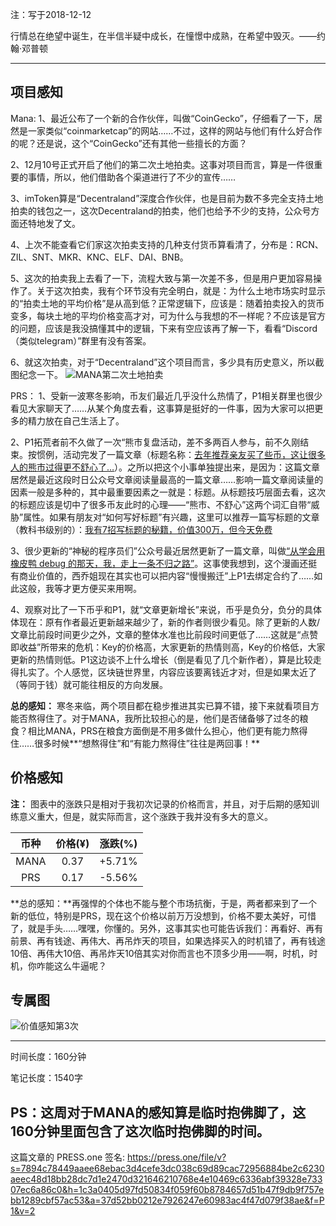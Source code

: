 注：写于2018-12-12

行情总在绝望中诞生，在半信半疑中成长，在憧憬中成熟，在希望中毁灭。——约翰·邓普顿

------
## 项目感知

Mana: 
1、最近公布了一个新的合作伙伴，叫做“CoinGecko”，仔细看了一下，居然是一家类似“coinmarketcap”的网站……不过，这样的网站与他们有什么好合作的呢？还是说，这个“CoinGecko”还有其他一些擅长的方面？

2、12月10号正式开启了他们的第二次土地拍卖。这事对项目而言，算是一件很重要的事情，所以，他们借助各个渠道进行了不少的宣传……

3、imToken算是“Decentraland”深度合作伙伴，也是目前为数不多完全支持土地拍卖的钱包之一，这次Decentraland的拍卖，他们也给予不少的支持，公众号方面还特地发了文。

4、上次不能查看它们家这次拍卖支持的几种支付货币算看清了，分布是：RCN、ZIL、SNT、MKR、KNC、ELF、DAI、BNB。

5、这次的拍卖我上去看了一下，流程大致与第一次差不多，但是用户更加容易操作了。关于这次拍卖，我有个环节没有完全明白，就是：为什么土地市场实时显示的“拍卖土地的平均价格”是从高到低？正常逻辑下，应该是：随着拍卖投入的货币变多，每块土地的平均价格变高才对，可为什么与我想的不一样呢？不应该是官方的问题，应该是我没搞懂其中的逻辑，下来有空应该再了解一下，看看“Discord（类似telegram）”群里有没有答案。

6、就这次拍卖，对于“Decentraland”这个项目而言，多少具有历史意义，所以截图纪念一下。
![MANA第二次土地拍卖](https://press.one/thumbnail?width=720&url=https://static.press.one/86/a2/86a2b3a844aa61819755f8314acb5bb653142bf7cd0e1423d4f277bd9b868390.jpg)



PRS：
1、受新一波寒冬影响，币友们最近几乎没什么热情了，P1相关群里也很少看见大家聊天了……从某个角度去看，这事算是挺好的一件事，因为大家可以把更多的精力放在自己生活上了。

2、P1拓荒者前不久做了一次“熊市复盘活动，差不多两百人参与，前不久刚结束。按惯例，活动完发了一篇文章（标题名称：[去年推荐亲友买了些币，这让很多人的熊市过得更不舒心了…](https://mp.weixin.qq.com/s/qljRT_H0B59ASb9xlnidJg)）。之所以把这个小事单独提出来，是因为：这篇文章居然是最近这段时日公众号文章阅读量最高的一篇文章……影响一篇文章阅读量的因素一般是多种的，其中最重要因素之一就是：标题。从标题技巧层面去看，这次的标题应该是切中了很多币友此时的心理——“熊市、不舒心”这两个词汇自带“威胁”属性。如果有朋友对“如何写好标题”有兴趣，这里可以推荐一篇写标题的文章（教科书级别的）：[我有7招写标题的秘籍，价值300万，但今天免费](https://zhuanlan.zhihu.com/p/20360053?utm_medium=social&utm_source=wechat_session&from=groupmessage&isappinstalled=0&wechatShare=1)

3、很少更新的“神秘的程序员们”公众号最近居然更新了一篇文章，叫做[“从学会用橡皮鸭 debug 的那天，我，走上一条不归之路”](https://mp.weixin.qq.com/s/N7Y7EqRtDxobMs1z71GwCw)。这事使我想到，这个漫画还挺有商业价值的，西乔姐现在其实也可以把内容“慢慢搬迁”上P1去绑定合约了……如此这般，我等才更方便买来用啊。

4、观察对比了一下币乎和P1，就“文章更新增长”来说，币乎是负分，负分的具体体现在：原有作者最近更新越来越少了，新的作者则很少看见。除了更新的人数/文章比前段时间更少之外，文章的整体水准也比前段时间更低了……这就是“点赞即收益”所带来的危机：Key的价格高，大家更新的热情则高，Key的价格低，大家更新的热情则低。P1这边谈不上什么增长（倒是看见了几个新作者），算是比较走得扎实了。个人感觉，区块链世界里，内容应该要离钱近才对，但是如果太近了（等同于钱）就可能往相反的方向发展。

**总的感知：** 寒冬来临，两个项目都在稳步推进其实已算不错，接下来就看项目方能否熬得住了。对于MANA，我所比较担心的是，他们是否储备够了过冬的粮食？相比MANA，PRS在粮食方面倒是不用多做什么担心，他们更有能力熬得住……很多时候**“想熬得住”和“有能力熬得住”往往是两回事！**

## 价格感知

**注：** 图表中的涨跌只是相对于我初次记录的价格而言，并且，对于后期的感知训练意义重大，但是，就实际而言，这个涨跌于我并没有多大的意义。

| 币种 | 价格(¥)|  涨跌(%)  |
| :--: | :--: | :-----: |
| MANA | 0.37 | +5.71% |
| PRS  | 0.17 | -5.56%  |


**总的感知：**再强悍的个体也不能与整个市场抗衡，于是，两者都来到了一个新的低位，特别是PRS，现在这个价格以前万万没想到，价格不要太美好，可惜了，就是手头……嘿嘿，你懂的。另外，这事其实也可能告诉我们：再看好、再有前景、再有钱途、再伟大、再吊炸天的项目，如果选择买入的时机错了，再有钱途10倍、再伟大10倍、再吊炸天10倍其实对你而言也不顶多少用——啊，时机，时机，你咋能这么牛逼呢？


## 专属图


![价值感知第3次](https://press.one/thumbnail?width=720&url=https://static.press.one/86/18/861890bf3d8929a5d6162b668569822c5b8894d26b7df5606fb3224f3feec012.jpg)


------

时间长度：160分钟

笔记长度：1540字

PS：这周对于MANA的感知算是临时抱佛脚了，这160分钟里面包含了这次临时抱佛脚的时间。
----
这篇文章的 PRESS.one 签名: 
https://press.one/file/v?s=7894c78449aaee68ebac3d4cefe3dc038c69d89cac72956884be2c6230aeec48d18bb28dc7d1e2470d321646210768e4e10469c6336abf39328e73307ec6a86c0&h=1c3a0405d97fd50834f059f60b8784657d51b47f9db9f757ebb1289cbf57ac53&a=37d52bb0212e7926247e60983ac4f47d079f38ae&f=P1&v=2
